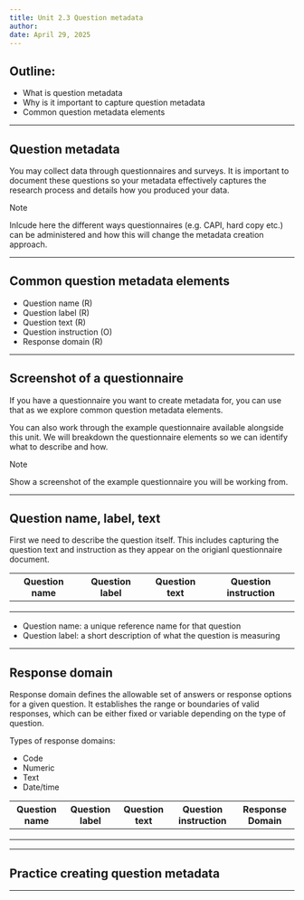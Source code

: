 ```yaml
---
title: Unit 2.3 Question metadata
author: 
date: April 29, 2025
---
```


## Outline:
- What is question metadata
- Why is it important to capture question metadata
- Common question metadata elements

---

## Question metadata

You may collect data through questionnaires and surveys. It is important to document these questions so your metadata effectively captures the research process and details how you produced your data.

>[!NOTE]
> Inlcude here the different ways questionnaires (e.g. CAPI, hard copy etc.) can be administered and how this will change the metadata creation approach.

---

## Common question metadata elements

- Question name (R)
- Question label (R)
- Question text (R)
- Question instruction (O)
- Response domain (R)

---

## Screenshot of a questionnaire 

If you have a questionnaire you want to create metadata for, you can use that as we explore common question metadata elements.

You can also work through the example questionnaire available alongside this unit. We will breakdown the questionnaire elements so we can identify what to describe and how.

>[!NOTE]
> Show a screenshot of the example questionnaire you will be working from.
---

## Question name, label, text 

First we need to describe the question itself. This includes capturing the question text and instruction as they appear on the origianl questionnaire document.

| Question name | Question label          | Question text              |  Question instruction              |
|---------------|-------------------------|----------------------------|------------------------------------|
|               |                         |                            |                                    |
|               |                         |                            |                                    |
|               |                         |                            |                                    |

- Question name: a unique reference name for that question
- Question label: a short description of what the question is measuring 


---
## Response domain

Response domain defines the allowable set of answers or response options for a given question. It establishes the range or boundaries of valid responses, which can be either fixed or variable depending on the type of question. 

Types of response domains:
- Code
- Numeric
- Text
- Date/time

| Question name | Question label          | Question text              |  Question instruction              | Response Domain             |
|---------------|-------------------------|----------------------------|------------------------------------|-----------------------------|
|               |                         |                            |                                    |
|               |                         |                            |                                    |
|               |                         |                            |                                    |

---
## Practice creating question metadata


---

